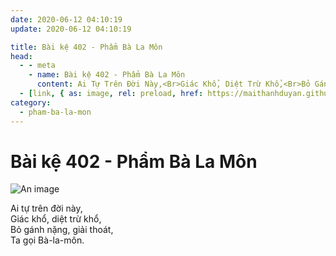 ```yaml
---
date: 2020-06-12 04:10:19
update: 2020-06-12 04:10:19

title: Bài kệ 402 - Phẩm Bà La Môn
head:
  - - meta
    - name: Bài kệ 402 - Phẩm Bà La Môn
      content: Ai Tự Trên Đời Này,<Br>Giác Khổ, Diệt Trừ Khổ,<Br>Bỏ Gánh Nặng, Giải Thoát,<Br>Ta Gọi Bà-La-Môn.<Br>
  - [link, { as: image, rel: preload, href: https://maithanhduyan.github.io/kinh-phap-cu/img/pham-ba-la-mon/pham-ba-la-mon-402.jpg }]
category:
  - pham-ba-la-mon
---
```


# Bài kệ 402 - Phẩm Bà La Môn

![An image](/img/pham-ba-la-mon/pham-ba-la-mon-402.jpg)

Ai tự trên đời này,<br>Giác khổ, diệt trừ khổ,<br>Bỏ gánh nặng, giải thoát,<br>Ta gọi Bà-la-môn.<br>
